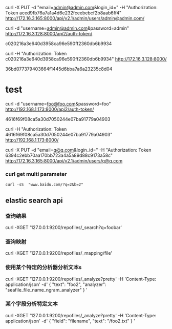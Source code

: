 curl -X PUT -d "email=admin@admin.com&login_id="  -H "Authorization: Token aced9fb76a7a1a4d6e232fceebebcf2b8aab6ff4" http://172.16.3.165:8000/api/v2.1/admin/users/admin@admin.com/

curl -d "username=admin@admin.com&password=admin" http://172.16.3.128:8000/api2/auth-token/

c020216a3e640d3958ca96e590ff2360db6b9934



curl -H "Authorization: Token c020216a3e640d3958ca96e590ff2360db6b9934" http://172.16.3.128:8000/

36bd077379403664f1445d6bba7a6a23235c8d04



# test

curl -d "username=foo@foo.com&password=foo" http://192.168.1.173:8000/api2/auth-token/

4616f69f08ca5a30d7050244e07ba91779a04903

curl -H "Authorization: Token 4616f69f08ca5a30d7050244e07ba91779a04903" http://192.168.1.173:8000/




curl -X PUT -d "email=q@q.com&login_id="  -H "Authorization: Token 6394c2ebb70aa170bb723a4a5a89d88c9173a58c" http://172.16.3.165:8000/api/v2.1/admin/users/q@q.com




### curl get multi parameter

    curl -sS  "www.baidu.com/?q=2&b=2"
    



## elastic search api
### 查询结果
curl -XGET '127.0.0.1:9200/repofiles/_search?q=foobar'
### 查询映射
curl -XGET  '127.0.0.1:9200/repofiles/_mapping/file'
### 使用某个特定的分析器分析文本s
curl -XGET '127.0.0.1:9200/repofiles/_analyze?pretty' -H 'Content-Type: application/json' -d'
{
    "text": "foo2",
    "analyzer": "seafile_file_name_ngram_analyzer"
}
'

### 某个字段分析特定文本
curl -XGET '127.0.0.1:9200/repofiles/_analyze?pretty' -H 'Content-Type: application/json' -d'
{
  "field": "filename",
  "text": "/foo2.txt" 
}
'

